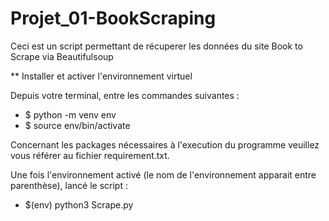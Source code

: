 # Projet_01-BookScraping

Ceci est un script permettant de récuperer les données du site Book to Scrape via Beautifulsoup

** Installer et activer l'environnement virtuel

Depuis votre terminal, entre les commandes suivantes :
* $ python -m venv env
* $ source env/bin/activate

Concernant les packages nécessaires à l'execution du programme veuillez vous référer au fichier requirement.txt.

Une fois l'environnement activé (le nom de l'environnement apparait entre parenthèse), lancé le script :
* $(env) python3 Scrape.py

